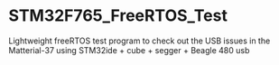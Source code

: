 # STM32F765_FreeRTOS_Test

Lightweight freeRTOS test program to check out the USB issues in the Matterial-37 using STM32ide + cube + segger + Beagle 480 usb
